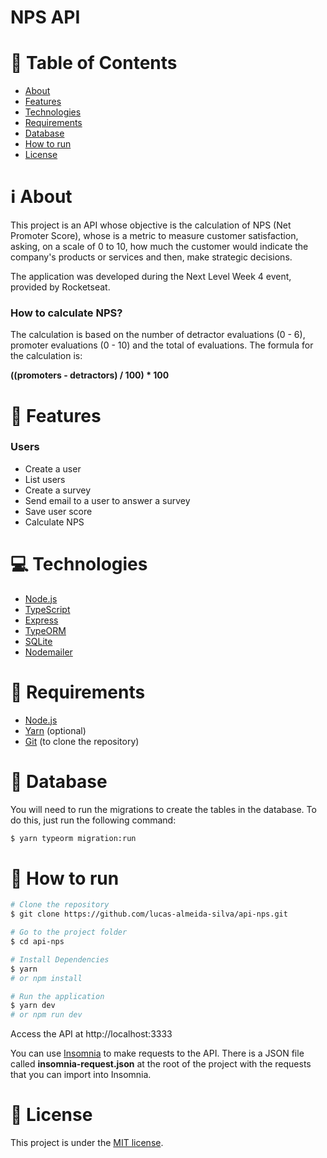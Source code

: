 # NPS API

# :page_with_curl: Table of Contents

* [About](#information_source-about)
* [Features](#rocket-features)
* [Technologies](#computer-technologies)
* [Requirements](#page_with_curl-requirements)
* [Database](#floppy_disk-database)
* [How to run](#seedling-how-to-run)
* [License](#pencil-license)

# :information_source: About

This project is an API whose objective is the calculation of NPS (Net Promoter Score), whose is a metric to measure customer satisfaction, asking,
on a scale of 0 to 10, how much the customer would indicate the company's products or services and then, make strategic decisions.

The application was developed during the Next Level Week 4 event, provided by Rocketseat.

### How to calculate NPS?

The calculation is based on the number of detractor evaluations (0 - 6), promoter evaluations (0 - 10) and the total of evaluations.
The formula for the calculation is:

**((promoters - detractors) / 100) * 100**

# :rocket: Features

### Users

- Create a user
- List users
- Create a survey
- Send email to a user to answer a survey
- Save user score
- Calculate NPS

# :computer: Technologies

- [Node.js](https://nodejs.org/)
- [TypeScript](https://www.typescriptlang.org/)
- [Express](https://expressjs.com/pt-br/)
- [TypeORM](https://typeorm.io/#/)
- [SQLite](https://www.sqlite.org/index.html)
- [Nodemailer](https://nodemailer.com/about/)

# :page_with_curl: Requirements

- [Node.js](https://nodejs.org/)
- [Yarn](https://yarnpkg.com/) (optional)
- [Git](https://git-scm.com/) (to clone the repository)

# :floppy_disk: Database

You will need to run the migrations to create the tables in the database. To do this, just run the following command:

```bash
$ yarn typeorm migration:run
```

# :seedling: How to run

```bash
# Clone the repository
$ git clone https://github.com/lucas-almeida-silva/api-nps.git

# Go to the project folder
$ cd api-nps

# Install Dependencies
$ yarn
# or npm install

# Run the application
$ yarn dev
# or npm run dev
```
Access the API at http://localhost:3333

You can use [Insomnia](https://insomnia.rest/download/core/) to make requests to the API. There is a JSON file called **insomnia-request.json** 
at the root of the project with the requests that you can import into Insomnia.

# :pencil: License

This project is under the [MIT license](LICENSE).
